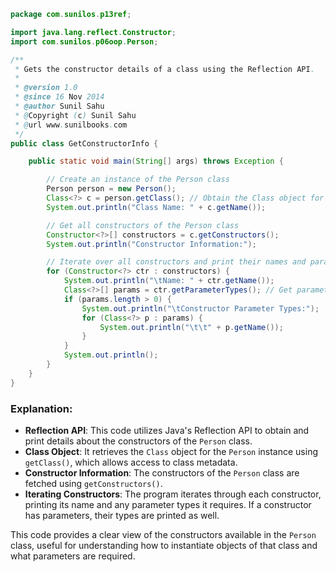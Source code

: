 
```java
package com.sunilos.p13ref;

import java.lang.reflect.Constructor;
import com.sunilos.p06oop.Person;

/**
 * Gets the constructor details of a class using the Reflection API.
 * 
 * @version 1.0
 * @since 16 Nov 2014
 * @author Sunil Sahu
 * @Copyright (c) Sunil Sahu
 * @url www.sunilbooks.com
 */
public class GetConstructorInfo {

    public static void main(String[] args) throws Exception {

        // Create an instance of the Person class
        Person person = new Person();
        Class<?> c = person.getClass(); // Obtain the Class object for Person
        System.out.println("Class Name: " + c.getName());

        // Get all constructors of the Person class
        Constructor<?>[] constructors = c.getConstructors();
        System.out.println("Constructor Information:");

        // Iterate over all constructors and print their names and parameter types
        for (Constructor<?> ctr : constructors) {
            System.out.println("\tName: " + ctr.getName());
            Class<?>[] params = ctr.getParameterTypes(); // Get parameter types of the constructor
            if (params.length > 0) {
                System.out.println("\tConstructor Parameter Types:");
                for (Class<?> p : params) {
                    System.out.println("\t\t" + p.getName());
                }
            }
            System.out.println();
        }
    }
}
```

### Explanation:
- **Reflection API**: This code utilizes Java's Reflection API to obtain and print details about the constructors of the `Person` class.
- **Class Object**: It retrieves the `Class` object for the `Person` instance using `getClass()`, which allows access to class metadata.
- **Constructor Information**: The constructors of the `Person` class are fetched using `getConstructors()`.
- **Iterating Constructors**: The program iterates through each constructor, printing its name and any parameter types it requires. If a constructor has parameters, their types are printed as well.

This code provides a clear view of the constructors available in the `Person` class, useful for understanding how to instantiate objects of that class and what parameters are required.
